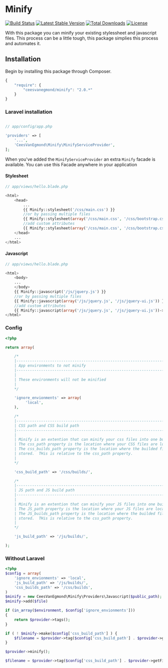 # Minify

[![Build Status](https://travis-ci.org/ceesvanegmond/minify.svg?branch=master)](https://travis-ci.org/ceesvanegmond/minify)
[![Latest Stable Version](https://poser.pugx.org/ceesvanegmond/minify/v/stable.png)](https://packagist.org/packages/ceesvanegmond/minify)
[![Total Downloads](https://poser.pugx.org/ceesvanegmond/minify/downloads.png)](https://packagist.org/packages/ceesvanegmond/minify)
[![License](https://poser.pugx.org/ceesvanegmond/minify/license.png)](https://packagist.org/packages/ceesvanegmond/minify)

With this package you can minify your existing stylessheet and javascript files. This process can be a little tough, this package simplies this process and automates it.

## Installation

Begin by installing this package through Composer.

```js
{
    "require": {
    	"ceesvanegmond/minify": "2.0.*"
	}
}
```

### Laravel installation
```php

// app/config/app.php

'providers' => [
    '...',
    'CeesVanEgmond\Minify\MinifyServiceProvider',
];
```

When you've added the ```MinifyServiceProvider``` an extra ```Minify``` facade is available.
You can use this Facade anywhere in your application

#### Stylesheet
```php
// app/views/hello.blade.php

<html>
	<head>
		...
		{{ Minify::stylesheet('/css/main.css') }}
		//or by passing multiple files
		{{ Minify::stylesheet(array('/css/main.css', '/css/bootstrap.css')) }}
		//add custom attributes
		{{ Minify::stylesheet(array('/css/main.css', '/css/bootstrap.css'))->setAttributes(array('foo' => 'bar') }}
	</head>
	...
</html>

```

#### Javascript
```php
// app/views/hello.blade.php

<html>
	<body>
	...
	</body>
	{{ Minify::javascript('/js/jquery.js') }}
	//or by passing multiple files
	{{ Minify::javascript(array('/js/jquery.js', '/js/jquery-ui.js')) }}
	//add custom attributes
	{{ Minify::javascript(array('/js/jquery.js', '/js/jquery-ui.js'))->setAttributes(array('bar' => 'baz')) }}
</html>

```

### Config
```php
<?php

return array(

    /*
    |--------------------------------------------------------------------------
    | App environments to not minify
    |--------------------------------------------------------------------------
    |
    | These environments will not be minified
    |
    */

    'ignore_envionments' => array(
	     'local',
    ),

    /*
    |--------------------------------------------------------------------------
    | CSS path and CSS build path
    |--------------------------------------------------------------------------
    |
    | Minify is an extention that can minify your css files into one build file.
    | The css_path property is the location where your CSS files are located
    | The css_builds_path property is the location where the builded files are
    | stored.  THis is relative to the css_path property.
    |
    */

    'css_build_path' => '/css/builds/',

    /*
    |--------------------------------------------------------------------------
    | JS path and JS build path
    |--------------------------------------------------------------------------
    |
    | Minify is an extention that can minify your JS files into one build file.
    | The JS_path property is the location where your JS files are located
    | The JS_builds_path property is the location where the builded files are
    | stored.  THis is relative to the css_path property.
    |
    */

    'js_build_path' => '/js/builds/',

);
```

### Without Laravel

```php
<?php
$config = array(
	'ignore_envionments' => 'local',
	'js_build_path' => '/js/builds/',
	'css_builds_path' => '/css/builds',
)
$minify = new CeesVanEgmond\Minify\Providers\Javascript($public_path);
$minify->add($file)

if (in_array($environment, $config['ignore_envionments']))
{
    return $provider->tags();
}

if ( ! $minify->make($config['css_build_path'] ) {
	$filename = $provider->tag($config['css_build_path'] . $provider->getFilename());
}

$provider->minify();

$filename = $provider->tag($config['css_build_path'] . $provider->getFilename());
        
```
